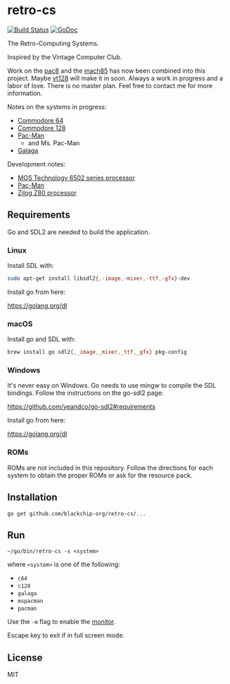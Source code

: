 # retro-cs

[![Build Status](https://travis-ci.com/blackchip-org/retro-cs.svg?branch=master)](https://travis-ci.com/blackchip-org/retro-cs) [![GoDoc](https://godoc.org/github.com/blackchip-org/retro-cs?status.svg)](https://godoc.org/github.com/blackchip-org/retro-cs)

The Retro-Computing Systems.

Inspired by the Vintage Computer Club.

Work on the [pac8](https://github.com/blackchip-org/pac8) and the [mach85](https://github.com/blackchip-org/mach85) has now been combined into this project. Maybe [vt128](https://github.com/blackchip-org/vt128) will make it in soon. Always a work in progress and a labor of love. There is no master plan. Feel free to contact me for more information.

Notes on the systems in progress:

- [Commodore 64](doc/c64.md)
- [Commodore 128](doc/c128.md)
- [Pac-Man](doc/pacman.md)
  - and Ms. Pac-Man
- [Galaga](doc/galaga.md)

Development notes:

- [MOS Technology 6502 series processor](doc/m6502.md)
- [Pac-Man](https://github.com/blackchip-org/retro-cs/blob/master/doc/pacman.md#development-notes)
- [Zilog Z80 processor](doc/z80.md)

## Requirements

Go and SDL2 are needed to build the application.

### Linux

Install SDL with:

```bash
sudo apt-get install libsdl2{,-image,-mixer,-ttf,-gfx}-dev
```

Install go from here:

https://golang.org/dl

### macOS

Install go and SDL with:

```bash
brew install go sdl2{,_image,_mixer,_ttf,_gfx} pkg-config
```

### Windows

It's never easy on Windows. Go needs to use mingw to compile the SDL bindings. Follow the instructions on the go-sdl2 page:

https://github.com/veandco/go-sdl2#requirements

Install go from here:

https://golang.org/dl

### ROMs

ROMs are not included in this repository. Follow the directions for each system to obtain the proper ROMs or ask for the resource pack.


## Installation

```
go get github.com/blackchip-org/retro-cs/...
```

## Run

```
~/go/bin/retro-cs -s <system>
```

where `<system>` is one of the following:

- `c64`
- `c128`
- `galaga`
- `mspacman`
- `pacman`

Use the `-m` flag to enable the [monitor](doc/monitor.md).

Escape key to exit if in full screen mode.

## License

MIT
